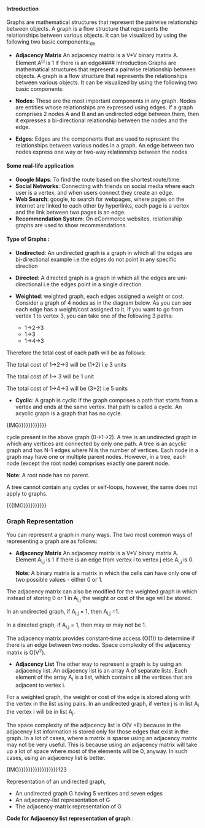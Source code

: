 #### Introduction
Graphs are mathematical structures that represent the pairwise relationship between objects. A graph is a flow structure that represents the relationships between various objects. It can be visualized by using the following two basic components:<sub>de</sub>

* **Adjacency Matrix** 
An adjacency matrix is a V*V binary matrix A. Element A<sup>i,j</sup> is 1 if there is an edge#### Introduction
Graphs are mathematical structures that represent a pairwise relationship between objects. A graph is a flow structure that represents the relationships between various objects. It can be visualized by using the following two basic components:
* **Nodes**: These are the most important components in any graph. Nodes are entities whose relationships are expressed using edges. If a graph comprises 2 nodes A and B and an undirected edge between them, then it expresses a bi-directional relationship between the nodes and the edge.

* **Edges**: Edges are the components that are used to represent the relationships between various nodes in a graph. An edge between two nodes express one way or two-way relationship between the nodes

#### Some real-life application

* **Google Maps**: To find the route based on the shortest route/time.
* **Social Networks**: Connecting with friends on social media where each user is a vertex, and when users connect they create an edge.
* **Web Search**: google, to search for webpages, where pages on the internet are linked to each other by hyperlinks, each page is a vertex and the link between two pages is an edge.
* **Recommendation System**: On eCommerce websites, relationship graphs are used to show recommendations.

#### Type of Graphs :
* **Undirected**: An undirected graph is a graph in which all the edges are bi-directional example i.e the edges do not point in any specific direction

* **Directed**: A directed graph is a graph in which all the edges are uni-directional i.e the edges point in a single direction.

* **Weighted**: weighted graph, each edges assigned a weight or cost. Consider a graph of 4 nodes as in the diagram below. As you can see each edge has a weight/cost assigned to it. If you want to go from vertex 1 to vertex 3, you can take one of the following 3 paths: 
    * 1->2->3
    * 1->3
    * 1->4->3

Therefore the total cost of each path will be as follows:

The total cost of  1->2->3 will be (1+2) i.e 3 units 

The total cost of 1-> 3 will be 1 unit

The total cost of 1->4->3 will be (3+2) i.e 5 units

* **Cyclic**: A graph is cyclic if the graph comprises a path that starts from a vertex and ends at the same vertex. that path is called a cycle. An acyclic graph is a graph that has no cycle.

{IMG}}}}}}}}}}}}

cycle present in the above graph (0->1->2).
A tree is an undirected graph in which any vertices are connected by only one path. A tree is an acyclic graph and has N-1 edges where N is the number of vertices. Each node in a graph may have one or multiple parent nodes. However, in a tree, each node (except the root node) comprises exactly one parent node.

**Note**: A root node has no parent.

A tree cannot contain any cycles or self-loops, however, the same does not apply to graphs.

{{{IMG}}}}}}}}}}

### Graph Representation 
You can represent a graph in many ways. The two most common ways of representing a graph are as follows:

* **Adjacency Matrix** 
An adjacency matrix is a V*V binary matrix A. Element A<sub>i,j</sub> is 1 if there is an edge from vertex i to vertex j else A<sub>i,j</sub> is 0.

  **Note**: A binary matrix is a matrix in which the cells can have only one of two possible values - either 0 or 1.

The adjacency matrix can also be modified for the weighted graph in which instead of storing 0 or 1 in A<sub>i,j</sub> the weight or cost of the age will be stored.

In an undirected graph, if A<sub>i,j</sub> = 1, then A<sub>i,j</sub> =1.

In a directed graph, if A<sub>i,j</sub> = 1, then may or may not be 1.

The adjacency matrix provides constant-time access (O(1)) to determine if there is an edge between two nodes. Space complexity of the adjacency matrix is O(V<sup>2</sup>).

* **Adjacency List**
The other way to represent a graph is by using an adjacency list. An adjacency list is an array A of separate lists. Each element of the array A<sub>i</sub> is a list, which contains all the vertices that are adjacent to vertex i.

For a weighted graph, the weight or cost of the edge is stored along with the vertex in the list using pairs. In an undirected graph, if vertex j is in list A<sub>i</sub> the vertex i will be in list A<sub>j</sub>.

The space complexity of the adjacency list is O(V +E) because in the adjacency list information is stored only for those edges that exist in the graph. In a lot of cases, where a matrix is sparse using an adjacency matrix may not be very useful. This is because using an adjacency matrix will take up a lot of space where most of the elements will be 0, anyway. In such cases, using an adjacency list is better.

{IMG}}}}}}}}}}}}}}}}}123

Representation of an undirected graph,
* An undirected graph G having 5 vertices and seven edges
* An adjacency-list representation of G
* The adjacency-matrix representation of G

**Code for Adjacency list representation of graph** : 
